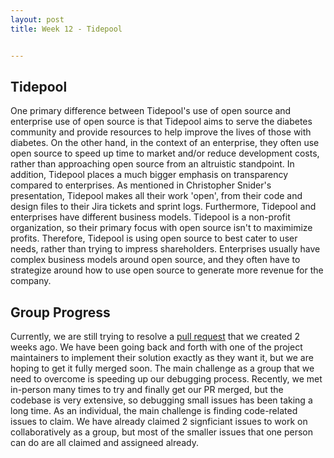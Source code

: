 ```yaml
---
layout: post
title: Week 12 - Tidepool


---
```


## Tidepool 

One primary difference between Tidepool's use of open source and enterprise use of open source is that Tidepool aims to serve the diabetes community and provide resources to help improve the lives of those with diabetes. <!--more-->On the other hand, in the context of an enterprise, they often use open source to speed up time to market and/or reduce development costs, rather than approaching open source from an altruistic standpoint. In addition, Tidepool places a much bigger emphasis on transparency compared to enterprises. As mentioned in Christopher Snider's presentation, Tidepool makes all their work 'open', from their code and design files to their Jira tickets and sprint logs. Furthermore, Tidepool and enterprises have different business models. Tidepool is a non-profit organization, so their primary focus with open source isn't to maximimize profits. Therefore, Tidepool is using open source to best cater to user needs, rather than trying to impress shareholders. Enterprises usually have complex business models around open source, and they often have to strategize around how to use open source to generate more revenue for the company. 

## Group Progress

Currently, we are still trying to resolve a [pull request](https://github.com/openfoodfacts/openfoodfacts-server/pull/10063) that we created 2 weeks ago. We have been going back and forth with one of the project maintainers to implement their solution exactly as they want it, but we are hoping to get it fully merged soon. The main challenge as a group that we need to overcome is speeding up our debugging process. Recently, we met in-person many times to try and finally get our PR merged, but the codebase is very extensive, so debugging small issues has been taking a long time. As an individual, the main challenge is finding code-related issues to claim. We have already claimed 2 signficiant issues to work on collaboratively as a group, but most of the smaller issues that one person can do are all claimed and assigneed already. 